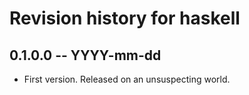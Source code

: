 # Revision history for haskell

## 0.1.0.0 -- YYYY-mm-dd

- First version. Released on an unsuspecting world.
